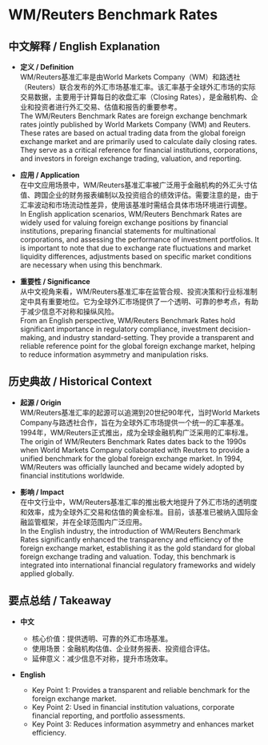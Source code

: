 # WM/Reuters Benchmark Rates

## 中文解释 / English Explanation

* **定义 / Definition**  
  WM/Reuters基准汇率是由World Markets Company（WM）和路透社（Reuters）联合发布的外汇市场基准汇率。该汇率基于全球外汇市场的实际交易数据，主要用于计算每日的收盘汇率（Closing Rates），是金融机构、企业和投资者进行外汇交易、估值和报告的重要参考。  
  The WM/Reuters Benchmark Rates are foreign exchange benchmark rates jointly published by World Markets Company (WM) and Reuters. These rates are based on actual trading data from the global foreign exchange market and are primarily used to calculate daily closing rates. They serve as a critical reference for financial institutions, corporations, and investors in foreign exchange trading, valuation, and reporting.

* **应用 / Application**  
  在中文应用场景中，WM/Reuters基准汇率被广泛用于金融机构的外汇头寸估值、跨国企业的财务报表编制以及投资组合的绩效评估。需要注意的是，由于汇率波动和市场流动性差异，使用该基准时需结合具体市场环境进行调整。  
  In English application scenarios, WM/Reuters Benchmark Rates are widely used for valuing foreign exchange positions by financial institutions, preparing financial statements for multinational corporations, and assessing the performance of investment portfolios. It is important to note that due to exchange rate fluctuations and market liquidity differences, adjustments based on specific market conditions are necessary when using this benchmark.

* **重要性 / Significance**  
  从中文视角来看，WM/Reuters基准汇率在监管合规、投资决策和行业标准制定中具有重要地位。它为全球外汇市场提供了一个透明、可靠的参考点，有助于减少信息不对称和操纵风险。  
  From an English perspective, WM/Reuters Benchmark Rates hold significant importance in regulatory compliance, investment decision-making, and industry standard-setting. They provide a transparent and reliable reference point for the global foreign exchange market, helping to reduce information asymmetry and manipulation risks.

## 历史典故 / Historical Context

* **起源 / Origin**  
  WM/Reuters基准汇率的起源可以追溯到20世纪90年代，当时World Markets Company与路透社合作，旨在为全球外汇市场提供一个统一的汇率基准。1994年，WM/Reuters正式推出，成为全球金融机构广泛采用的汇率标准。  
  The origin of WM/Reuters Benchmark Rates dates back to the 1990s when World Markets Company collaborated with Reuters to provide a unified benchmark for the global foreign exchange market. In 1994, WM/Reuters was officially launched and became widely adopted by financial institutions worldwide.

* **影响 / Impact**  
  在中文行业中，WM/Reuters基准汇率的推出极大地提升了外汇市场的透明度和效率，成为全球外汇交易和估值的黄金标准。目前，该基准已被纳入国际金融监管框架，并在全球范围内广泛应用。  
  In the English industry, the introduction of WM/Reuters Benchmark Rates significantly enhanced the transparency and efficiency of the foreign exchange market, establishing it as the gold standard for global foreign exchange trading and valuation. Today, this benchmark is integrated into international financial regulatory frameworks and widely applied globally.

## 要点总结 / Takeaway

* **中文**  
  - 核心价值：提供透明、可靠的外汇市场基准。  
  - 使用场景：金融机构估值、企业财务报表、投资组合评估。  
  - 延伸意义：减少信息不对称，提升市场效率。

* **English**  
  - Key Point 1: Provides a transparent and reliable benchmark for the foreign exchange market.  
  - Key Point 2: Used in financial institution valuations, corporate financial reporting, and portfolio assessments.  
  - Key Point 3: Reduces information asymmetry and enhances market efficiency.
